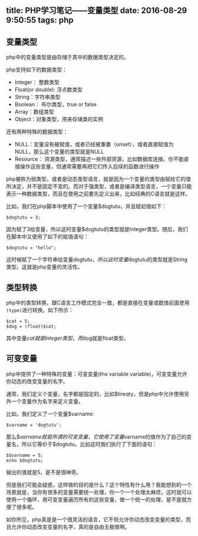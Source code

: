 title: PHP学习笔记——变量类型
date: 2016-08-29 9:50:55
tags: php
---

## 变量类型

php中的变量类型是由存储于其中的数据类型决定的。

php支持如下的数据类型：
* Integer： 整数类型
* Float(or double): 浮点数类型
* String：字符串类型
* Boolean： 布尔类型，true or false
* Array：数组类型
* Object：对象类型，用来存储类的实例

还有两种特殊的数据类型：
* NULL：变量没有被赋值，或者已经被重置（unset），或者直接赋值为NULL，那么这个变量的类型就是NULL
* Resource： 资源类型，通常描述一些外部资源，比如数据库连接。你不能直接操作这些变量，但通常需要再把它们传入后续的函数进行操作

php被称为弱类型，或者是动态类型语言，就是因为一个变量的类型由赋给它的值所决定，并不是固定不变的。而对于强类型，或者是编译类型语言，一个变量只能表示一种数据类型，而且在使用之前要先定义出来，比如经典的C语言就是这样。

比如，我们在php脚本中使用了一个变量$dogtutu，并且赋初值如下：

```
$dogtutu = 3;
```

因为赋了3给变量，所以这时变量$dogtutu的类型就是Integer类型。随后，我们在脚本中又使用了如下的赋值语句：

```
$dogtutu = "hello";
```

这时候赋了一个字符串给变量$dogtutu，所以这时变量$dogtutu的类型就是String类型。这就是php变量的灵活性。

## 类型转换

php中的类型转换，跟C语言工作模式完全一致，都是直接在变量或数值前面使用`(type)`进行转换。如下所示：

```
$cat = 5;
$dog = (float)$cat;
```

其中变量$cat就是Integer类型，而$dog就是float类型。

## 可变变量

php中提供了一种特殊的变量：可变变量(the variable variable)，可变变量允许你动态的改变变量的名字。

通常，我们定义个变量，名字都是固定的，比如$tireqty，但是php中允许使用另外一个变量作为名字来定义变量。

比如，我们定义了一个变量$varname:

```
$varname = 'dogtutu';
```

那么$$varname就是所谓的可变变量，它使用了变量$varname的值作为了自己的变量名，所以它等价于$dogtutu。比如这时我们执行了下面的语句：

```
$$varname = 5;
echo $dogtutu;
```

输出的值就是5，是不是很神奇。

但是我们可能会疑惑，这样做的目的是什么？这个特性有什么用？我能想到的一个场景就是，当你有很多的变量需要统一处理，你一个一个处理太麻烦，这时就可以使用一个循环，用可变变量遍历所有的这些变量，做一个统一的处理，是不是就方便了很多呢。

如你所见，php真是是一个很灵活的语言，它不但允许你动态改变变量的类型，而且允许你动态改变变量的名字，真的是自由无极限啊。